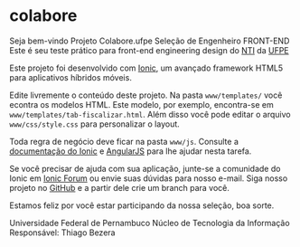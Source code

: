 # colabore
Seja bem-vindo
Projeto Colabore.ufpe
Seleção de Engenheiro FRONT-END
Este é seu teste prático para front-end engineering design do [NTI](https://www.ufpe.br/nti/) da [UFPE](https://www.ufpe.br/)

Este projeto foi desenvolvido com [Ionic](http://ionicframework.com/), um avançado framework HTML5 para aplicativos híbridos móveis.

Edite livremente o conteúdo deste projeto. Na pasta `www/templates/` você econtra os modelos HTML. Este modelo, por exemplo, encontra-se em `www/templates/tab-fiscalizar.html`. Além disso você pode editar o arquivo `www/css/style.css` para personalizar o layout.

Toda regra de negócio deve ficar na pasta `www/js`. Consulte a [documentação do Ionic](http://ionicframework.com/docs/) e [AngularJS](https://angularjs.org/) para lhe ajudar nesta tarefa.

Se você precisar de ajuda com sua aplicação, junte-se a comunidade do Ionic em [Ionic Forum](http://forum.ionicframework.com) ou envie suas dúvidas para nosso e-mail. Siga nosso projeto no [GitHub](https://github.com/nti-ufpe/colabore) e a partir dele crie um branch para você.

Estamos feliz por você estar participando da nossa seleção, boa sorte.

Universidade Federal de Pernambuco
Núcleo de Tecnologia da Informação
Responsável: Thiago Bezera
